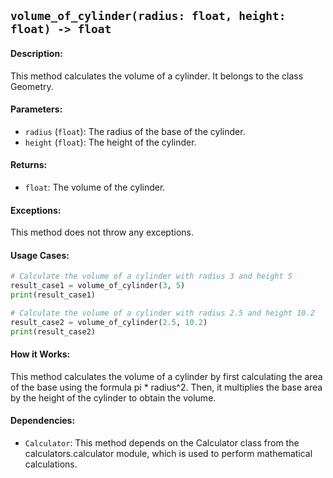 ## `volume_of_cylinder(radius: float, height: float) -> float`

#### Description:
This method calculates the volume of a cylinder. It belongs to the class Geometry.

#### Parameters:
- `radius` (`float`): The radius of the base of the cylinder.
- `height` (`float`): The height of the cylinder.

#### Returns:
- `float`: The volume of the cylinder.

#### Exceptions:
This method does not throw any exceptions.

#### Usage Cases:

```python
# Calculate the volume of a cylinder with radius 3 and height 5
result_case1 = volume_of_cylinder(3, 5)
print(result_case1)

# Calculate the volume of a cylinder with radius 2.5 and height 10.2
result_case2 = volume_of_cylinder(2.5, 10.2)
print(result_case2)
```

#### How it Works:
This method calculates the volume of a cylinder by first calculating the area of the base using the formula pi * radius^2. Then, it multiplies the base area by the height of the cylinder to obtain the volume.

#### Dependencies:
- `Calculator`: This method depends on the Calculator class from the calculators.calculator module, which is used to perform mathematical calculations.